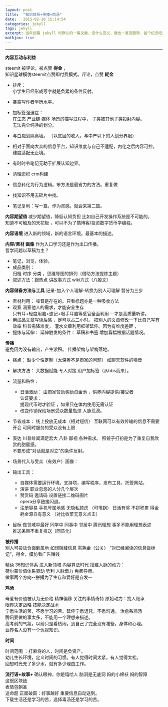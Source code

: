 ```yaml
---
layout: post
title:  "知识体系+传播+鸡汤"
date:   2015-02-10 15:14:54
categories: jekyll
tags: jekyll
excerpt: 当年创建 jekyll 时默认的一篇文章，没什么意义，我也一直没删除，留个纪念吧。
mathjax: true
---
```



---

**内容互动与利益**    

steemit 被评论，被点赞 **得金** ，  
知识星球模仿steemit点赞即付费模式。评论，点赞 **耗金**   

 - 排斥：  
 小学生已经形成写字就是负累的条件反射。  

-  暴露写作者学历水平。
- 加标签强迫症：  
在生态 产业链 媒体 场景的描写过程中， 子类被其他子类投射内容。   
无法完全纯净的划分。  
- 与白痴划隔离墙。 （以底层的收入，与中产以下的人划分界限）
- 相对于面向大众的信息平台，知识维度与自己不适配，内化之后内容可控。   
维度适配无止境。  

- 有时时令笔记无助于扩展认知边界。  

- 清理淤积 crm构建
- 信息转化为行为逻辑。笨方法是最省力的方法。重复做  
- 找知识不用去碎片中找。
- 笔记复利：写一篇，作为灵感。就会来第二篇。


**内容期望值**
  减少期望值，降低认知负担  比如自己开发操作系统是不可能的。  
知道不可触及的天花板 ，可以不为了搞博客/投资数字货币学编程。   

**内容语境**
进入新的领域，新的语言环境。最基本的描述。

**内容/素材 画像**
作为入口学习还是作为出口传播，  
哲学问题以草稿为主？  

- 笔记，浏览，体验，
- 成品类别：  
归档 时序 分类 ，思维导图的排列（借助方法提炼主题）  
- 叙述方法：跟热点 讲故事方式  wiki方式（八股文）  

**内容储备方法与工具**
记录-加入个人理解-转换为别人可理解 暂分为三步  

- 素材利用：
  噪音是存在的。只看标题亦是一种吸收方法  
- 观察
洞察他人的需求，才能安全生存     
只有耳+轻度用脑+速记+眼手耳脑等感官全面利用 --才是高质量听讲。  
-  用成品文章写读后感 ，足可以占二小时。
把别人的文章修改一下比自己写有效率
科普需降难度， 灌水文章利用框架延伸。因为有维度差距 ，
- 提炼与延伸：
  延伸触发的条件： 草稿和书签  增加篇幅根据话题情况。  

**传播**   
避免因为没有输出，产生淤积。
传播架构与架构落地。  

-  痛点：
  缺少个性定制（太深奥不是商家的问题）  如聊天软件的噪音

-  解决方法：
  大数据赋能  专人对接  用户加标签（从bbs而来）。

- 流量和粘性：

  - 日活激励：
  由商家赞助奖励资金池 ，供养内容提供/接受者     
  认证要求：  
  提现代币时才验证 ，如果只在体内使用无需认证      
  - 改变传销保险场景受众数量瓶颈 人脉荒漠。     

- 节省成本：
线上投放无成本（相对短信）
互联网可以有效传输的信息不需要开会
可同时服务的受众没有上限
- 表达
  川普绯闻满足宏大 八卦 鄙视 各种需求。
  照镜子打扮是为了重复自我欣赏的甜蜜感。  
  不要形成“对话就是对立”的条件反射。
- 场景代入与受众（有效户）画像：
- 输出工具：
  - 自媒体需要运行环境，支持项，编写程序，发布工具，托管网站。
  -  演讲 职业忽悠的人分几个层次
  -  赞赏码  邀请码  设置链接二维码图片  
    opera分享链接闪退。  
  -  注册容易 手机号属地感 无隐私顾虑 （可甩锅）
     日活有奖 不拼积累  得金耗金源自有意义 （对比收菜无意义点击）

-  目标
    做领域中最好  同学中 同事中 邻居中
    腾讯理想  事多不能用理想表述  
推送条目不重复推送（同质化）   


**被传播**  
  别人可投放负面到属地 如想隐藏信息 需耗金（公关）
  “对已经阅读的信息做标记”，得金，模仿看广告赚钱  

精读   36知识体系 进入新领域 内容算法时代
搭建人脉的动力：  
荷尔蒙价值体系驱动 势利 人脉借力 免费导师。  
做事两个方向--拼搏为了生存和爱好是自发--

**鸡汤**

母爱有价值被认为无价格
精神偏移 关注的事情奇特
原始动力：找人继承  
眼界决定战略 技能决定战术  
宁愿生活的苦，不愿学习的苦。延伸宁愿诅咒，不愿沟通。
治愈系鸡汤  
腾讯要做的事太多，不能用一个理想来描述。  
高考前的气氛，以前只是看热闹，到自己了完全没有准备。身体和心理。    
业界名人没有一个仇视知识。

**时间**   

时间范围 ：打麻将的人，时间是负资产。  
幼儿生长环境，定义时间的习惯。有人觉得时间太紧，有人觉得太松。  
回想时光充了多少水，就有多少理由工作。

**流行语+故事+**
确认眼神，你是嘻哈人
脑洞是无底洞
妈的小棉袄 妈的智障  
这很区块链  
表情包朝圣  
送命题
正面破窗：好事越好 重要信息自动送到。  
下载生活还是学习的苦，选择毒汤还是学习的苦。  
